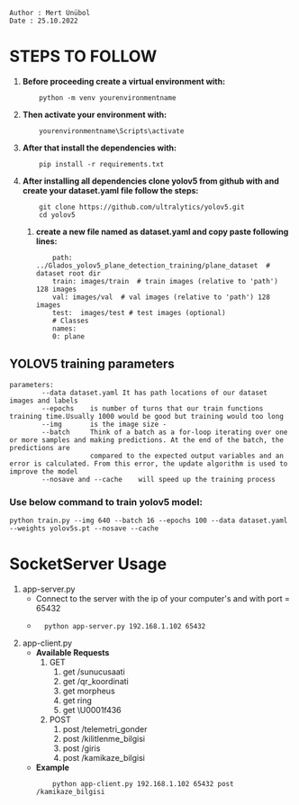 ```
Author : Mert Ünübol
Date : 25.10.2022
```
**STEPS TO FOLLOW**
===============
 1. **Before proceeding create a virtual environment with:**  
    ```
        python -m venv yourenvironmentname
    ```
 2. **Then activate your environment with:**  
    ```
        yourenvironmentname\Scripts\activate 
    ```
 3. **After that install the dependencies with:** 
    ```
        pip install -r requirements.txt
    ```
 4. **After installing all dependencies clone yolov5 from github with and create your dataset.yaml file follow the steps:**
    ```
        git clone https://github.com/ultralytics/yolov5.git
        cd yolov5
    ```
    1. **create a new file named as dataset.yaml and copy paste following lines:**
        ```
            path: ../Glados_yolov5_plane_detection_training/plane_dataset  # dataset root dir
            train: images/train  # train images (relative to 'path') 128 images
            val: images/val  # val images (relative to 'path') 128 images
            test:  images/test # test images (optional)
            # Classes 
            names:
            0: plane
        ```
  

## **YOLOV5 training parameters**
    parameters:
            --data dataset.yaml It has path locations of our dataset images and labels 
            --epochs    is number of turns that our train functions training time.Usually 1000 would be good but training would too long
            --img       is the image size -
            --batch     Think of a batch as a for-loop iterating over one or more samples and making predictions. At the end of the batch, the predictions are  
                        compared to the expected output variables and an error is calculated. From this error, the update algorithm is used to improve the model
            --nosave and --cache    will speed up the training process
        
### **Use below command to train yolov5 model**:
    
    python train.py --img 640 --batch 16 --epochs 100 --data dataset.yaml --weights yolov5s.pt --nosave --cache 
    
**SocketServer Usage**
==================
1. app-server.py
    - Connect to the server with the ip of your computer's  and with port = 65432
    - ```
        python app-server.py 192.168.1.102 65432 
      ```
2. app-client.py
    - **Available Requests**
        1. GET
            1. get /sunucusaati
            2. get /qr_koordinati
            3. get morpheus
            4. get ring
            5. get \U0001f436
        2. POST
            1. post /telemetri_gonder
            2. post /kilitlenme_bilgisi
            3. post /giris
            4. post /kamikaze_bilgisi
    -   **Example**
        ```
            python app-client.py 192.168.1.102 65432 post /kamikaze_bilgisi
        ```